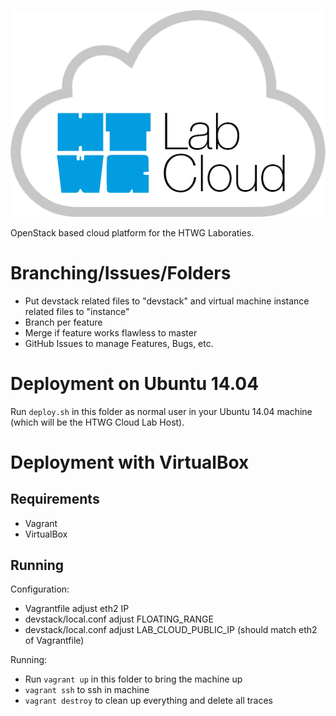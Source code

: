 ![HTWG Lab Cloud](design/logo-large.png?raw=true)

OpenStack based cloud platform for the HTWG Laboraties.

# Branching/Issues/Folders

- Put devstack related files to "devstack" and virtual machine instance related files to "instance"
- Branch per feature
- Merge if feature works flawless to master
- GitHub Issues to manage Features, Bugs, etc.

# Deployment on Ubuntu 14.04

Run `deploy.sh` in this folder as normal user in your Ubuntu 14.04 machine (which will be the HTWG Cloud Lab Host).

# Deployment with VirtualBox

## Requirements

- Vagrant
- VirtualBox

## Running

Configuration:

- Vagrantfile adjust eth2 IP
- devstack/local.conf adjust FLOATING_RANGE 
- devstack/local.conf adjust LAB_CLOUD_PUBLIC_IP (should match eth2 of Vagrantfile)

Running: 

- Run `vagrant up` in this folder to bring the machine up
- `vagrant ssh` to ssh in machine
- `vagrant destroy` to clean up everything and delete all traces

